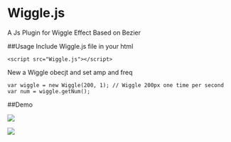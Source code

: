 # Wiggle.js
A Js Plugin for Wiggle Effect Based on Bezier

##Usage
Include Wiggle.js file in your html

    <script src="Wiggle.js"></script>
    
New a Wiggle obecjt and set amp and freq

    var wiggle = new Wiggle(200, 1); // Wiggle 200px one time per second
    var num = wiggle.getNum();
    
##Demo

![](http://i1.piimg.com/567571/344c4afbc616df91.gif)

![](http://i1.piimg.com/567571/26b16d6d8b6d47ad.gif)


